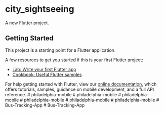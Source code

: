# city_sightseeing

A new Flutter project.

## Getting Started

This project is a starting point for a Flutter application.

A few resources to get you started if this is your first Flutter project:

- [Lab: Write your first Flutter app](https://flutter.dev/docs/get-started/codelab)
- [Cookbook: Useful Flutter samples](https://flutter.dev/docs/cookbook)

For help getting started with Flutter, view our
[online documentation](https://flutter.dev/docs), which offers tutorials,
samples, guidance on mobile development, and a full API reference.
#   p h i l a d e l p h i a - m o b i l e 
 
 #   p h i l a d e l p h i a - m o b i l e 
 
 #   p h i l a d e l p h i a - m o b i l e 
 
 #   p h i l a d e l p h i a - m o b i l e 
 
 #   p h i l a d e l p h i a - m o b i l e 
 
 #   p h i l a d e l p h i a - m o b i l e 
 
 #   B u s - T r a c k i n g - A p p 
 
 #   B u s - T r a c k i n g - A p p 
 
 




<!-- APP GEN COMMAND -->
<!-- flutter pub run build_runner build -->

<!-- flutter pub run build_runner build --delete-conflicting-outputs -->